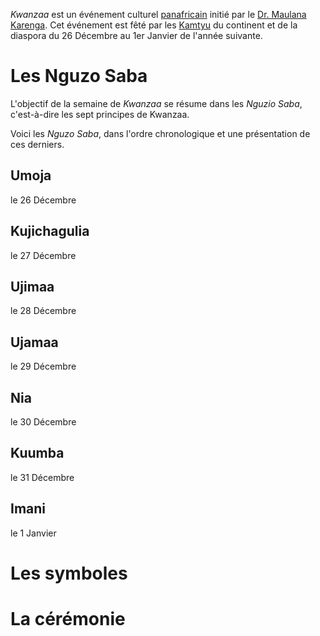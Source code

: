 <!-- TITLE: Kwanzaa -->
<!-- SUBTITLE: Présentation de Kwanzaa -->

*Kwanzaa* est un événement culturel [panafricain]() initié par le [Dr. Maulana Karenga](). Cet événement est fêté par les [Kamtyu]() du continent et de la diaspora du 26 Décembre au 1er Janvier de l'année suivante.

# Les Nguzo Saba
L'objectif de la semaine de *Kwanzaa* se résume dans les *Nguzio Saba*, c'est-à-dire les sept principes de Kwanzaa.

Voici les *Nguzo Saba*, dans l'ordre chronologique et une présentation de ces derniers.

## Umoja
le 26 Décembre

## Kujichagulia
le 27 Décembre

## Ujimaa
le 28 Décembre

## Ujamaa
le 29 Décembre

## Nia
le 30 Décembre

## Kuumba
le 31 Décembre

## Imani
le 1 Janvier

# Les symboles

# La cérémonie


[^1]: [Ama Mazama](/personnalite/femme/polymathe/caraibes/midi/karukera/ama-mazama). [Kwanzaa, ou la Célébration du Génie Africain]().
